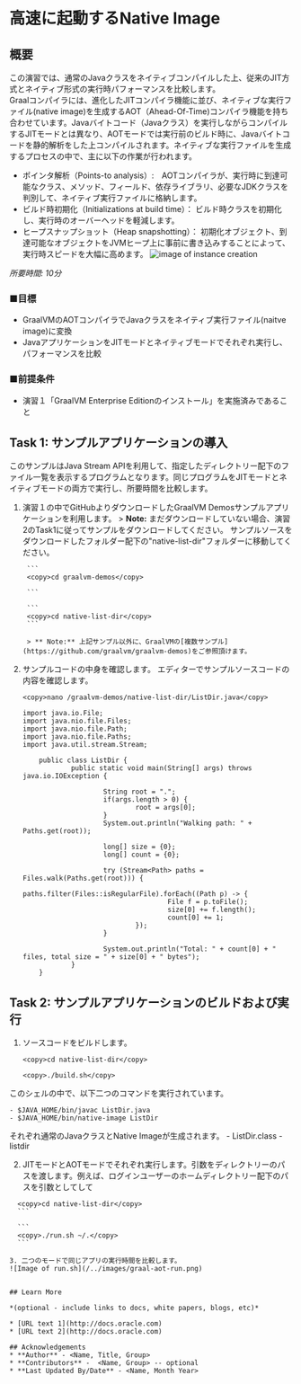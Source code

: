 # 高速に起動するNative Image

## 概要

この演習では、通常のJavaクラスをネイティブコンパイルした上、従来のJIT方式とネイティブ形式の実行時パフォーマンスを比較します。  
Graalコンパイラには、進化したJITコンパイラ機能に並び、ネイティブな実行ファイル(native image)を生成するAOT（Ahead-Of-Time)コンパイラ機能を持ち合わせています。Javaバイトコード（Javaクラス）を実行しながらコンパイルするJITモードとは異なり、AOTモードでは実行前のビルド時に、Javaバイトコードを静的解析をした上コンパイルされます。ネイティブな実行ファイルを生成するプロセスの中で、主に以下の作業が行われます。
* ポインタ解析（Points-to analysis）:　AOTコンパイラが、実行時に到達可能なクラス、メソッド、フィールド、依存ライブラリ、必要なJDKクラスを判別して、ネイティブ実行ファイルに格納します。
* ビルド時初期化（Initializations at build time）： ビルド時クラスを初期化し、実行時のオーバーヘッドを軽減します。
* ヒープスナップショット（Heap snapshotting）： 初期化オブジェクト、到達可能なオブジェクトをJVMヒープ上に事前に書き込みすることによって、実行時スピードを大幅に高めます。
![image of instance creation](/../images/native-image-build.png)


*所要時間: 10分*

### ■目標
* GraalVMのAOTコンパイラでJavaクラスをネイティブ実行ファイル(naitve image)に変換
* JavaアプリケーションをJITモードとネイティブモードでそれぞれ実行し、パフォーマンスを比較

### ■前提条件

* 演習１「GraalVM Enterprise Editionのインストール」を実施済みであること

## Task 1: サンプルアプリケーションの導入  

このサンプルはJava Stream APIを利用して、指定したディレクトリー配下のファイル一覧を表示するプログラムとなります。同じプログラムをJITモードとネイティブモードの両方で実行し、所要時間を比較します。  

1. 演習１の中でGitHubよりダウンロードしたGraalVM Demosサンプルアプリケーションを利用します。 
        > **Note:** まだダウンロードしていない場合、演習2のTask1に従ってサンプルをダウンロードしてください。
        サンプルソースをダウンロードしたフォルダー配下の"native-list-dir"フォルダーに移動してください。

        ```
        <copy>cd graalvm-demos</copy>

        ```  

        ```
        <copy>cd native-list-dir</copy>
        ```

        > ** Note:** 上記サンプル以外に、GraalVMの[複数サンプル](https://github.com/graalvm/graalvm-demos)をご参照頂けます。


2. サンプルコードの中身を確認します。 
  エディターでサンプルソースコードの内容を確認します。

    ```
    <copy>nano /graalvm-demos/native-list-dir/ListDir.java</copy>

    ```

    ```
    import java.io.File;
    import java.nio.file.Files;
    import java.nio.file.Path;
    import java.nio.file.Paths;
    import java.util.stream.Stream;

        public class ListDir {
                public static void main(String[] args) throws java.io.IOException {

                        String root = ".";
                        if(args.length > 0) {
                                root = args[0];
                        }
                        System.out.println("Walking path: " + Paths.get(root));

                        long[] size = {0};
                        long[] count = {0};

                        try (Stream<Path> paths = Files.walk(Paths.get(root))) {
                                paths.filter(Files::isRegularFile).forEach((Path p) -> {
                                        File f = p.toFile();
                                        size[0] += f.length();
                                        count[0] += 1;
                                });
                        }

                        System.out.println("Total: " + count[0] + " files, total size = " + size[0] + " bytes");
                }
        }
     ```  

## Task 2: サンプルアプリケーションのビルドおよび実行

1. ソースコードをビルドします。

    ```
    <copy>cd native-list-dir</copy>
    ```

    ```
    <copy>./build.sh</copy>
    ```
このシェルの中で、以下二つのコマンドを実行されています。

    - $JAVA_HOME/bin/javac ListDir.java
    - $JAVA_HOME/bin/native-image ListDir
それぞれ通常のJavaクラスとNative Imageが生成されます。
    - ListDir.class
    - listdir

2. JITモードとAOTモードでそれぞれ実行します。引数をディレクトリーのパスを渡します。例えば、ログインユーザーのホームディレクトリー配下のパスを引数としてして
  ```
    <copy>cd native-list-dir</copy>
    ```

    ```
    <copy>./run.sh ~/.</copy>
    ```

3. 二つのモードで同じアプリの実行時間を比較します。 
![Image of run.sh](/../images/graal-aot-run.png)


## Learn More

*(optional - include links to docs, white papers, blogs, etc)*

* [URL text 1](http://docs.oracle.com)
* [URL text 2](http://docs.oracle.com)

## Acknowledgements
* **Author** - <Name, Title, Group>
* **Contributors** -  <Name, Group> -- optional
* **Last Updated By/Date** - <Name, Month Year>
